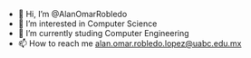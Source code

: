 - 👋 Hi, I’m @AlanOmarRobledo
- 👀 I’m interested in Computer Science
- 🌱 I’m currently studing Computer Engineering
- 📫 How to reach me alan.omar.robledo.lopez@uabc.edu.mx

<!---
AlanOmarRobledo/AlanOmarRobledo is a ✨ special ✨ repository because its `README.md` (this file) appears on your GitHub profile.
You can click the Preview link to take a look at your changes.
--->
